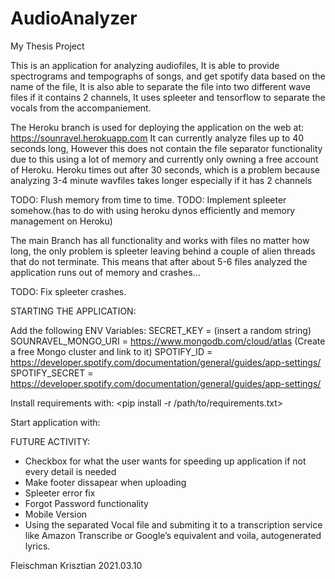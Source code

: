 # AudioAnalyzer
My Thesis Project

This is an application for analyzing audiofiles, It is able to provide spectrograms and tempographs of songs, and get spotify data based on the name of the file,
It is also able to separate the file into two different wave files if it contains 2 channels, It uses spleeter and tensorflow to separate the vocals from the accompaniement.

The Heroku branch is used for deploying the application on the web at: https://sounravel.herokuapp.com
It can currently analyze files up to 40 seconds long, 
However this does not contain the file separator functionality due to this using a lot of memory and currently only owning a free account of Heroku.
Heroku times out after 30 seconds, which is a problem because analyzing 3-4 minute wavfiles takes longer especially if it has 2 channels

TODO: Flush memory from time to time.
TODO: Implement spleeter somehow.(has to do with using heroku dynos efficiently and memory management on Heroku)

The main Branch has all functionality and works with files no matter how long, the only problem is spleeter leaving behind a couple of alien threads that do not terminate.
This means that after about 5-6 files analyzed the application runs out of memory and crashes...

TODO: Fix spleeter crashes.

STARTING THE APPLICATION:

Add the following ENV Variables:
SECRET_KEY = (insert a random string)
SOUNRAVEL_MONGO_URI = https://www.mongodb.com/cloud/atlas (Create a free Mongo cluster and link to it)
SPOTIFY_ID = https://developer.spotify.com/documentation/general/guides/app-settings/
SPOTIFY_SECRET = https://developer.spotify.com/documentation/general/guides/app-settings/

Install requirements with: <pip install -r /path/to/requirements.txt>

Start application with: <python app.py>

FUTURE ACTIVITY:
- Checkbox for what the user wants for speeding up application if not every detail is needed
- Make footer dissapear when uploading
- Spleeter error fix
- Forgot Password functionality
- Mobile Version
- Using the separated Vocal file and submiting it to a transcription service like Amazon Transcribe or Google’s equivalent and voila, autogenerated lyrics.

Fleischman Krisztian
2021.03.10
